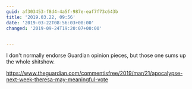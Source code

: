 ```yaml
---
guid: af303453-f8d4-4a5f-987e-eaf7f73c643b
title: '2019.03.22, 09:56'
date: '2019-03-22T08:56:03+00:00'
changed: '2019-09-24T19:20:07+00:00'


---
```


I don't normally endorse Guardian opinion pieces, but those one sums up the whole shitshow. 

<https://www.theguardian.com/commentisfree/2019/mar/21/apocalypse-next-week-theresa-may-meaningful-vote>
